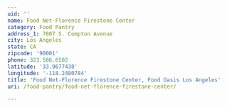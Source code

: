```yaml
---
uid: ''
name: Food Net-Florence Firestone Center
category: Food Pantry
address_1: 7807 S. Compton Avenue
city: Los Angeles
state: CA
zipcode: '90001'
phone: 323.586.6502
latitude: '33.9677438'
longitude: '-118.2480784'
title: 'Food Net-Florence Firestone Center, Food Oasis Los Angeles'
uri: /food-pantry/food-net-florence-firestone-center/

---
```

